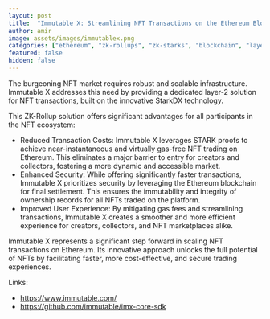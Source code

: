 ```yaml
---
layout: post
title:  "Immutable X: Streamlining NFT Transactions on the Ethereum Blockchain"
author: amir
image: assets/images/immutablex.png
categories: ["ethereum", "zk-rollups", "zk-starks", "blockchain", "layer-2"] # Enter categories (e.g. ["zkps", "verifiers", etc.])
featured: false
hidden: false
---
```


The burgeoning NFT market requires robust and scalable infrastructure. Immutable X addresses this need by providing a dedicated layer-2 solution for NFT transactions, built on the innovative StarkDX technology.

This ZK-Rollup solution offers significant advantages for all participants in the NFT ecosystem:
- Reduced Transaction Costs: Immutable X leverages STARK proofs to achieve near-instantaneous and virtually gas-free NFT trading on Ethereum. This eliminates a major barrier to entry for creators and collectors, fostering a more dynamic and accessible market.
- Enhanced Security: While offering significantly faster transactions, Immutable X prioritizes security by leveraging the Ethereum blockchain for final settlement. This ensures the immutability and integrity of ownership records for all NFTs traded on the platform.
- Improved User Experience: By mitigating gas fees and streamlining transactions, Immutable X creates a smoother and more efficient experience for creators, collectors, and NFT marketplaces alike.

Immutable X represents a significant step forward in scaling NFT transactions on Ethereum. Its innovative approach unlocks the full potential of NFTs by facilitating faster, more cost-effective, and secure trading experiences.

Links:
- <https://www.immutable.com/>
- <https://github.com/immutable/imx-core-sdk>
